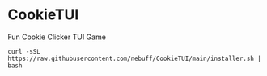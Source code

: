 # CookieTUI
Fun Cookie Clicker TUI Game

` curl -sSL https://raw.githubusercontent.com/nebuff/CookieTUI/main/installer.sh | bash `
